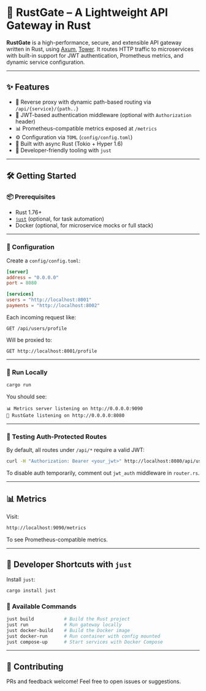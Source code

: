 # 🚀 RustGate – A Lightweight API Gateway in Rust

**RustGate** is a high-performance, secure, and extensible API gateway written in Rust, using [Axum](https://docs.rs/axum), [Tower](https://docs.rs/tower). It routes HTTP traffic to microservices with built-in support for JWT authentication, Prometheus metrics, and dynamic service configuration.

---

## ✨ Features

- 🔁 Reverse proxy with dynamic path-based routing via `/api/{service}/{path..}`
- 🔐 JWT-based authentication middleware (optional with `Authorization` header)
- 📊 Prometheus-compatible metrics exposed at `/metrics`
- ⚙️ Configuration via `TOML` (`config/config.toml`)
- 🧩 Built with async Rust (Tokio + Hyper 1.6)
- 🧪 Developer-friendly tooling with `just`

---

## 🛠️ Getting Started

### 📦 Prerequisites

- Rust 1.76+
- [`just`](https://github.com/casey/just) (optional, for task automation)
- Docker (optional, for microservice mocks or full stack)

---

### 🔧 Configuration

Create a `config/config.toml`:

```toml
[server]
address = "0.0.0.0"
port = 8080

[services]
users = "http://localhost:8001"
payments = "http://localhost:8002"
```

Each incoming request like:

```
GET /api/users/profile
```

Will be proxied to:

```
GET http://localhost:8001/profile
```

---

### 🚀 Run Locally

```bash
cargo run
```

You should see:

```
📊 Metrics server listening on http://0.0.0.0:9090
🚀 RustGate listening on http://0.0.0.0:8080
```

---

### 🔐 Testing Auth-Protected Routes

By default, all routes under `/api/*` require a valid JWT:

```bash
curl -H "Authorization: Bearer <your_jwt>" http://localhost:8080/api/users/test
```

To disable auth temporarily, comment out `jwt_auth` middleware in `router.rs`.

---

## 📊 Metrics

Visit:

```bash
http://localhost:9090/metrics
```

To see Prometheus-compatible metrics.

---

## 🧪 Developer Shortcuts with `just`

Install `just`:

```bash
cargo install just
```

### 🔧 Available Commands

```bash
just build           # Build the Rust project
just run             # Run gateway locally
just docker-build    # Build the Docker image
just docker-run      # Run container with config mounted
just compose-up      # Start services with Docker Compose
```

---

## 🤝 Contributing

PRs and feedback welcome! Feel free to open issues or suggestions.